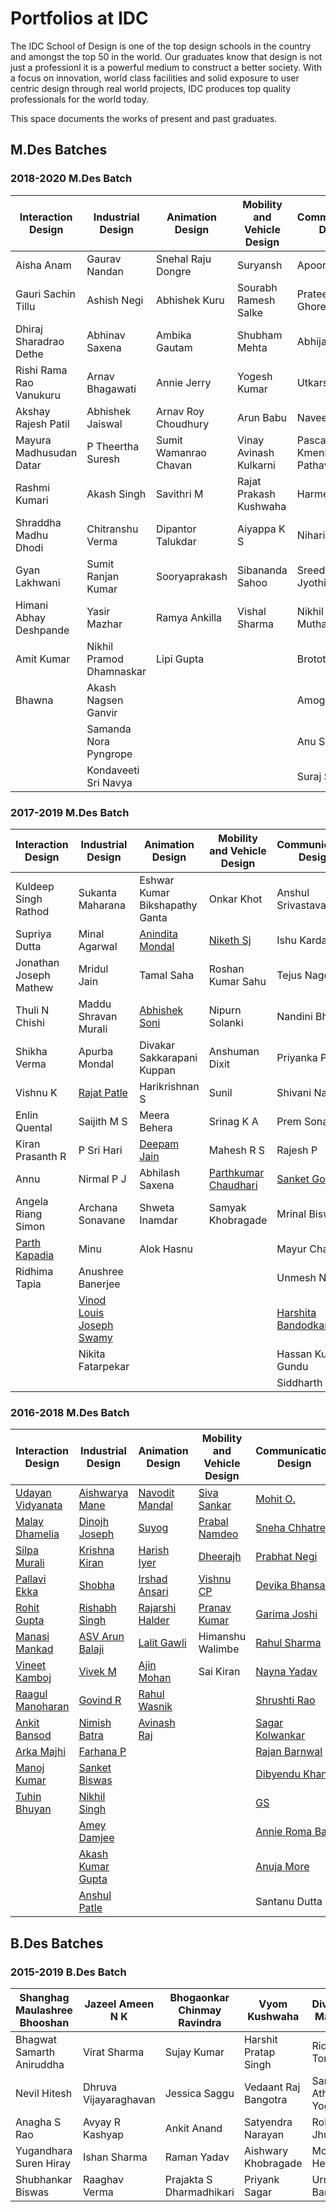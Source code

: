 Portfolios at IDC
===

The IDC School of Design is one of the top design schools in the country and amongst the top 50 in the world. Our graduates know that design is not just a professionl it is a powerful medium to construct a better society. With a focus on innovation, world class facilities and solid exposure to user centric design through real world projects, IDC produces top quality professionals for the world today.

This space documents the works of present and past graduates. 

M.Des Batches
----

### 2018-2020 M.Des Batch

| **Interaction Design**      | **Industrial Design**        | **Animation Design**      | **Mobility and Vehicle Design** | **Communication Design**         |
|-------------------------|--------------------------|-----------------------|-----------------------------|------------------------------|
| Aisha Anam              | Gaurav Nandan            | Snehal Raju Dongre    | Suryansh                    | Apoorva Lalit                |
| Gauri Sachin Tillu      | Ashish Negi              | Abhishek Kuru         | Sourabh Ramesh Salke        | Prateek Nitin Ghore          |
| Dhiraj Sharadrao Dethe  | Abhinav Saxena           | Ambika Gautam         | Shubham Mehta               | Abhijath Ajay                |
| Rishi Rama Rao Vanukuru | Arnav Bhagawati          | Annie Jerry           | Yogesh Kumar                | Utkarsh                      |
| Akshay Rajesh Patil     | Abhishek Jaiswal         | Arnav Roy Choudhury   | Arun Babu                   | Naveen Kumar                 |
| Mayura Madhusudan Datar | P Theertha Suresh        | Sumit Wamanrao Chavan | Vinay Avinash Kulkarni      | Pascal Mario Kmenlang Pathaw |
| Rashmi Kumari           | Akash Singh              | Savithri M            | Rajat Prakash Kushwaha      | Harmeet Kaur                 |
| Shraddha Madhu Dhodi    | Chitranshu Verma         | Dipantor Talukdar     | Aiyappa K S                 | Niharika Kapil               |
| Gyan Lakhwani           | Sumit Ranjan Kumar       | Sooryaprakash         | Sibananda Sahoo             | Sreedevi Jyothis             |
| Himani Abhay Deshpande  | Yasir Mazhar             | Ramya Ankilla         | Vishal Sharma               | Nikhil Ashokrao Muthal       |
| Amit Kumar              | Nikhil Pramod Dhamnaskar | Lipi Gupta            |                             | Brototi Mondal               |
| Bhawna                  | Akash Nagsen Ganvir      |                       |                             | Amogh Inamdar                |
|                         | Samanda Nora Pyngrope    |                       |                             | Anu Sankar S                 |
|                         | Kondaveeti Sri Navya     |                       |                             | Suraj S Kendre               |



### 2017-2019 M.Des Batch

| **Interaction Design**                                   | **Industrial Design**                                                | **Animation Design**                                      | **Mobility and Vehicle Design**                               | **Communication Design**                                         |
|-------------------------------------------------------|------------------------------------------------------------------|-------------------------------------------------------|-----------------------------------------------------------|--------------------------------------------------------------|
| Kuldeep Singh Rathod                                  | Sukanta Maharana                                                 | Eshwar Kumar Bikshapathy Ganta                        | Onkar Khot                                                | Anshul Srivastava                                            |
| Supriya Dutta                                         | Minal Agarwal                                                    | [Anindita Mondal](https://anindita24.artstation.com/) | [Niketh Sj](https://www.behance.net/nikethsj)             | Ishu Kardam                                                  |
| Jonathan Joseph Mathew                                | Mridul Jain                                                      | Tamal Saha                                            | Roshan Kumar Sahu                                         | Tejus Nagdev                                                 |
| Thuli N Chishi                                        | Maddu Shravan Murali                                             | [Abhishek Soni](https://www.behance.net/rudrabhishek) | Nipurn Solanki                                            | Nandini Bhosale                                              |
| Shikha Verma                                          | Apurba Mondal                                                    | Divakar Sakkarapani Kuppan                            | Anshuman Dixit                                            | Priyanka Purty                                               |
| Vishnu K                                              | [Rajat Patle](https://www.behance.net/rajatatbehc564)            | Harikrishnan S                                        | Sunil                                                     | Shivani Nayak                                                |
| Enlin Quental                                         | Saijith M S                                                      | Meera Behera                                          | Srinag K A                                                | Prem Sonar                                                   |
| Kiran Prasanth R                                      | P Sri Hari                                                       | [Deepam Jain](https://www.behance.net/JainDeepam)     | Mahesh R S                                                | Rajesh P                                                     |
| Annu                                                  | Nirmal P J                                                       | Abhilash Saxena                                       | [Parthkumar Chaudhari](https://www.behance.net/ardhviram) | [Sanket Gonte](https://www.behance.net/sanketgk955328)       |
| Angela Riang Simon                                    | Archana Sonavane                                                 | Shweta Inamdar                                        | Samyak Khobragade                                         | Mrinal Biswas                                                |
| [Parth Kapadia](https://www.behance.net/parthkapadia) | Minu                                                             | Alok Hasnu                                            |                                                           | Mayur Chaure                                                 |
| Ridhima Tapia                                         | Anushree Banerjee                                                |                                                       |                                                           | Unmesh Nayak                                                 |
|                                                       | [Vinod Louis Joseph Swamy](https://www.behance.net/vinodljswamy) |                                                       |                                                           | [Harshita Bandodkar](https://www.behance.net/harshitaba0e55) |
|                                                       | Nikita Fatarpekar                                                |                                                       |                                                           | Hassan Kumar Gundu                                           |
|                                                       |                                                                  |                                                       |                                                           | Siddharth A                                                  |


### 2016-2018 M.Des Batch

| **Interaction Design**                                         | **Industrial Design**                                         | **Animation Design**                                          | **Mobility and Vehicle Design**                           | **Communication Design**                                      |
|------------------------------------------------------------|-----------------------------------------------------------|-----------------------------------------------------------|-------------------------------------------------------|-----------------------------------------------------------|
| [Udayan Vidyanata](https://www.behance.net/udayanvidyanta) | [Aishwarya Mane](https://www.behance.net/Aishwarya_Mane)  | [Navodit Mandal](https://www.behance.net/navodit)         | [Siva Sankar](https://www.behance.net/siva493)        | [Mohit O.](https://www.behance.net/mohithO)               |
| [Malay Dhamelia](http://dee-am.in/myWorks)                        | [Dinojh Joseph](https://www.behance.net/dinojjosep3176)   | [Suyog](https://www.behance.net/suyog2703)                | [Prabal Namdeo](https://www.behance.net/prabalnamdeo) | [Sneha Chhatre](https://www.behance.net/sneha_chhatre)    |
| [Silpa Murali](https://www.behance.net/silpa_murali)       | [Krishna Kiran](https://www.behance.net/kriskiran)        | [Harish Iyer](https://www.behance.net/nharishiyer)        | [Dheerajh](https://www.behance.net/dheerudijub0c0)    | [Prabhat Negi](https://www.behance.net/np_3c2f39)         |
| [Pallavi Ekka](https://www.behance.net/pallavimon3e2c)     | [Shobha](http://www.behance.net/bshobhanaia0bd)                  | [Irshad Ansari](https://www.behance.net/irshu0786aa8ad)   | [Vishnu CP](https://www.behance.net/vishnucp2)        | [Devika Bhansali](https://www.behance.net/devikabhansali) |
| [Rohit Gupta](http://rohitg.in/projects/)                  | [Rishabh Singh](http://be.net/arsinghris29ae)                    | [Rajarshi Halder](https://www.behance.net/rajarshihalder) | [Pranav Kumar](https://www.behance.net/design-pk)     | [Garima Joshi](https://www.behance.net/nuevoartista)      |
| [Manasi Mankad](https://www.behance.net/m_mankad)          | [ASV Arun Balaji](https://www.behance.net/asvabalajiaa9e) | [Lalit Gawli](https://www.behance.net/gawalilalib515)     | Himanshu Walimbe                                      | [Rahul Sharma](https://www.behance.net/rahulsharma403)    |
| [Vineet Kamboj](http://www.vineetkamboj.info)                     | [Vivek M](https://www.behance.net/vivek_m)                | [Ajin Mohan](https://www.behance.net/ajinmohan0af7d)     | Sai Kiran                                             | [Nayna Yadav](https://www.behance.net/naynayadav)         |
| [Raagul Manoharan](http://www.raagulmanoharan.com)                | [Govind R](https://www.behance.net/govnd)                | [Rahul Wasnik](https://www.behance.net/wasnikrahub669)    |                                                       | [Shrushti Rao](https://www.behance.net/shrushtirao)       |
| [Ankit Bansod](https://www.behance.net/ankit_bansod)       | [Nimish Batra](http://nimishbatra.info)                   | [Avinash Raj](https://www.behance.net/avinash93)          |                                                       | [Sagar Kolwankar](https://www.behance.net/sagarkolwae371) |
| [Arka Majhi](https://www.behance.net/arkamajhi)            | [Farhana P](https://www.behance.net/farhanap63a0e)        |                                                           |                                                       | [Rajan Barnwal](https://www.behance.net/rajanbarnwal)     |
| [Manoj Kumar](https://www.behance.net/manojpenworks)       | [Sanket Biswas](https://www.behance.net/arsanketbie70e)   |                                                           |                                                       | [Dibyendu Khan](https://www.behance.net/dibyenduid50d9)   |
| [Tuhin Bhuyan](http://tbhynx.github.com)                   | [Nikhil Singh](http://nikhilsingh.design)                 |                                                           |                                                       | [GS](https://www.behance.net/GS_Rajni)                    |
|                                                            | [Amey Damjee](https://www.behance.net/damjee)             |                                                           |                                                       | [Annie Roma Baa](https://www.behance.net/annie_roma_baa)  |
|                                                            | [Akash Kumar Gupta](https://www.behance.net/aayanakash)   |                                                           |                                                       | [Anuja More](https://www.behance.net/anujamore)           |
|                                                            | [Anshul Patle](https://www.behance.net/anshulpatle)       |                                                           |                                                       | Santanu Dutta                                             |

B.Des Batches
---

### 2015-2019 B.Des Batch

| Shanghag Maulashree Bhooshan | Jazeel Ameen N K      | Bhogaonkar Chinmay Ravindra | Vyom Kushwaha        | Divyansh Markam        |
|------------------------------|-----------------------|-----------------------------|----------------------|------------------------|
| Bhagwat Samarth Aniruddha    | Virat Sharma          | Sujay Kumar                 | Harshit Pratap Singh | Riddhi Tomar           |
| Nevil Hitesh                 | Dhruva Vijayaraghavan | Jessica Saggu               | Vedaant Raj Bangotra | Samant Athang Yogendra |
| Anagha S Rao                 | Avyay R Kashyap       | Ankit Anand                 | Satyendra Narayan    | Rohan Jhunja           |
| Yugandhara Suren Hiray       | Ishan Sharma          | Raman Yadav                 | Aishwary Khobragade  | Morris Hermon          |
| Shubhankar Biswas            | Raaghav Verma         | Prajakta S Dharmadhikari    | Priyank Sagar        | Urmi Banerjee          |



